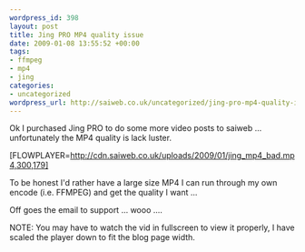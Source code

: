 ```yaml
--- 
wordpress_id: 398
layout: post
title: Jing PRO MP4 quality issue
date: 2009-01-08 13:55:52 +00:00
tags: 
- ffmpeg
- mp4
- jing
categories: 
- uncategorized
wordpress_url: http://saiweb.co.uk/uncategorized/jing-pro-mp4-quality-issue
---
```

Ok I purchased Jing PRO to do some more video posts to saiweb ... unfortunately the MP4 quality is lack luster. 

[FLOWPLAYER=http://cdn.saiweb.co.uk/uploads/2009/01/jing_mp4_bad.mp4,300,179]

To be honest I'd rather have a large size MP4 I can run through my own encode (i.e. FFMPEG) and get the quality I want ...

Off goes the email to support ... wooo ....

NOTE: You may have to watch the vid in fullscreen to view it properly, I have scaled the player down to fit the blog page width.
